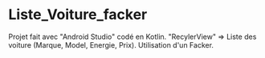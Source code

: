 # Liste_Voiture_facker

Projet fait avec "Android Studio" codé en Kotlin.
"RecylerView" => Liste des voiture (Marque, Model, Energie, Prix).
Utilisation d'un Facker.

